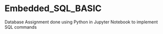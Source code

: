 # Embedded_SQL_BASIC
Database Assignment done using Python in Jupyter Notebook to implement SQL commands
